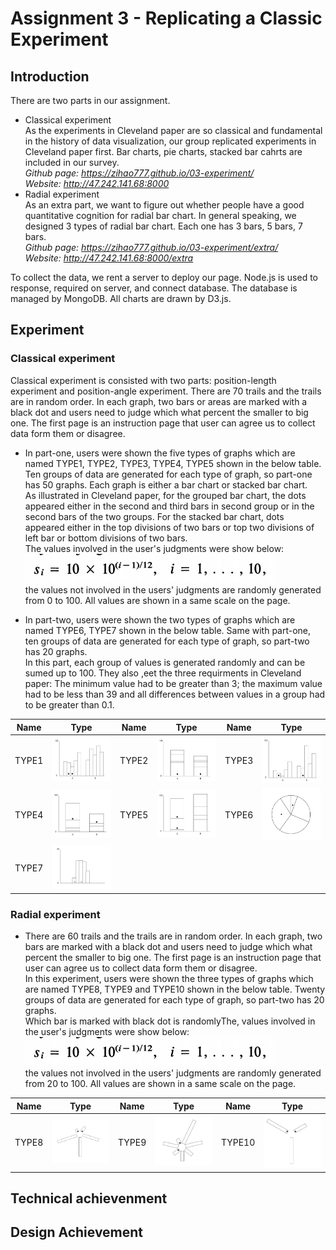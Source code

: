 Assignment 3 - Replicating a Classic Experiment  
===
Introduction
---
There are two parts in our assignment.
- Classical experiment   
As the experiments in Cleveland paper are so classical and fundamental in the history of data visualization, our group replicated experiments in Cleveland paper first. Bar charts, pie charts, stacked bar cahrts are included in our survey.  
   *Github page: https://zihao777.github.io/03-experiment/*  
   *Website: http://47.242.141.68:8000*  
- Radial experiment   
   As an extra part, we want to figure out whether people have a good quantitative cognition for radial bar chart. In general speaking, we designed 3 types of radial bar chart. Each one has 3 bars, 5 bars, 7 bars.  
  *Github page: https://zihao777.github.io/03-experiment/extra/*   
  *Website:  http://47.242.141.68:8000/extra*    
  
To collect the data, we rent a server to deploy our page. Node.js is used to response, required on server, and connect database. The database is managed by MongoDB. All charts are drawn by D3.js.

Experiment
---
### Classical experiment
Classical experiment is consisted with two parts: position-length experiment and position-angle experiment. There are 70 trails and the trails are in random order. In each graph, two bars or areas are marked with a black dot and users need to judge which what percent the smaller to big one. The first page is an instruction page that user can agree us to collect data form them or disagree.
     
- In part-one, users were shown the five types of graphs which are named TYPE1, TYPE2, TYPE3, TYPE4, TYPE5 shown in the below table. Ten groups of data are generated for each type of graph, so part-one has 50 graphs. Each graph is either a bar chart or stacked bar chart.<br>
As illustrated in Cleveland paper, for the grouped bar chart, the dots appeared either in the second and third bars in second group or in the second bars of the two groups. For the stacked bar chart, dots appeared either in the top divisions of two bars or top two divisions of left bar or bottom divisions of two bars.<br> 
The values involved in the user's judgments were show below:<br>
<img src="img/equation1.png" width="400"><br>
the values not involved in the users' judgments are randomly generated from 0 to 100. All values are shown in a same scale on the page.  
    
- In part-two, users were shown the two types of graphs which are named TYPE6, TYPE7 shown in the below table. Same with part-one, ten groups of data are generated for each type of graph, so part-two has 20 graphs.<br>
In this part, each group of  values is generated randomly and can be sumed up to 100. They also ,eet the three requirments in Cleveland paper: The minimum value had to be greater than 3; the maximum value had to be less than 39 and all differences between values in a group had to be greater than 0.1.  

|Name|Type|Name|Type|Name|Type|
|----|----|----|----|----|----|
|TYPE1|<img src="img/TYPE1.png" width="200">|TYPE2|<img src="img/TYPE2.png" width="200">|TYPE3|<img src="img/TYPE3.png" width="200">|
|TYPE4|<img src="img/TYPE4.png" width="200">|TYPE5|<img src="img/TYPE5.png" width="200">|TYPE6|<img src="img/TYPE6.png" width="200">|
|TYPE7|<img src="img/TYPE7.png" width="200">|||

### Radial experiment
- There are 60 trails and the trails are in random order. In each graph, two bars are marked with a black dot and users need to judge which what percent the smaller to big one. The first page is an instruction page that user can agree us to collect data form them or disagree.<br>
In this experiment, users were shown the three types of graphs which are named TYPE8, TYPE9 and TYPE10 shown in the below table. Twenty groups of data are generated for each type of graph, so part-two has 20 graphs.<br>
Which bar is marked with black dot is randomlyThe, values involved in the user's judgments were show below:<br>
<img src="img/equation1.png" width="400"><br>
the values not involved in the users' judgments are randomly generated from 20 to 100. All values are shown in a same scale on the page.  

|Name|Type|Name|Type|Name|Type|
|-|-|-|-|-|-|
|TYPE8|<img src="img/TYPE8.png" width="200">|TYPE9|<img src="img/TYPE9.png" width="200">|TYPE10|<img src="img/TYPE10.png" width="200">|


## Technical achievenment

## Design Achievement







